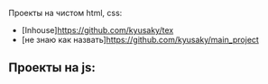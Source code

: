Проекты на чистом html, css:
- [Inhouse]https://github.com/kyusaky/tex
- [не знаю как назвать]https://github.com/kyusaky/main_project

Проекты на js:
- 


